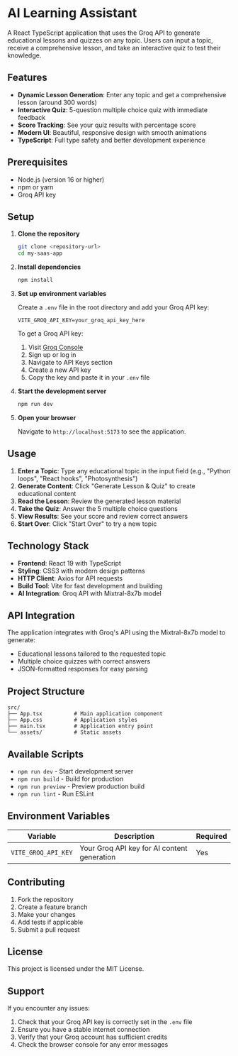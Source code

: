 # AI Learning Assistant

A React TypeScript application that uses the Groq API to generate educational lessons and quizzes on any topic. Users can input a topic, receive a comprehensive lesson, and take an interactive quiz to test their knowledge.

## Features

- **Dynamic Lesson Generation**: Enter any topic and get a comprehensive lesson (around 300 words)
- **Interactive Quiz**: 5-question multiple choice quiz with immediate feedback
- **Score Tracking**: See your quiz results with percentage score
- **Modern UI**: Beautiful, responsive design with smooth animations
- **TypeScript**: Full type safety and better development experience

## Prerequisites

- Node.js (version 16 or higher)
- npm or yarn
- Groq API key

## Setup

1. **Clone the repository**
   ```bash
   git clone <repository-url>
   cd my-saas-app
   ```

2. **Install dependencies**
   ```bash
   npm install
   ```

3. **Set up environment variables**
   
   Create a `.env` file in the root directory and add your Groq API key:
   ```
   VITE_GROQ_API_KEY=your_groq_api_key_here
   ```
   
   To get a Groq API key:
   1. Visit [Groq Console](https://console.groq.com/)
   2. Sign up or log in
   3. Navigate to API Keys section
   4. Create a new API key
   5. Copy the key and paste it in your `.env` file

4. **Start the development server**
   ```bash
   npm run dev
   ```

5. **Open your browser**
   
   Navigate to `http://localhost:5173` to see the application.

## Usage

1. **Enter a Topic**: Type any educational topic in the input field (e.g., "Python loops", "React hooks", "Photosynthesis")
2. **Generate Content**: Click "Generate Lesson & Quiz" to create educational content
3. **Read the Lesson**: Review the generated lesson material
4. **Take the Quiz**: Answer the 5 multiple choice questions
5. **View Results**: See your score and review correct answers
6. **Start Over**: Click "Start Over" to try a new topic

## Technology Stack

- **Frontend**: React 19 with TypeScript
- **Styling**: CSS3 with modern design patterns
- **HTTP Client**: Axios for API requests
- **Build Tool**: Vite for fast development and building
- **AI Integration**: Groq API with Mixtral-8x7b model

## API Integration

The application integrates with Groq's API using the Mixtral-8x7b model to generate:
- Educational lessons tailored to the requested topic
- Multiple choice quizzes with correct answers
- JSON-formatted responses for easy parsing

## Project Structure

```
src/
├── App.tsx          # Main application component
├── App.css          # Application styles
├── main.tsx         # Application entry point
└── assets/          # Static assets
```

## Available Scripts

- `npm run dev` - Start development server
- `npm run build` - Build for production
- `npm run preview` - Preview production build
- `npm run lint` - Run ESLint

## Environment Variables

| Variable | Description | Required |
|----------|-------------|----------|
| `VITE_GROQ_API_KEY` | Your Groq API key for AI content generation | Yes |

## Contributing

1. Fork the repository
2. Create a feature branch
3. Make your changes
4. Add tests if applicable
5. Submit a pull request

## License

This project is licensed under the MIT License.

## Support

If you encounter any issues:
1. Check that your Groq API key is correctly set in the `.env` file
2. Ensure you have a stable internet connection
3. Verify that your Groq account has sufficient credits
4. Check the browser console for any error messages
